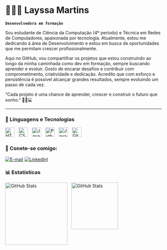 # 👩🏾‍💻 Layssa Martins

**`Desenvolvedora em formação`**

Sou estudante de Ciência da Computação (4º período) e Técnica em Redes de Computadores, apaixonada por tecnologia.
Atualmente, estou me dedicando à área de Desenvolvimento  e estou em busca de oportunidades que me permitam crescer profissionalmente.

Aqui no GitHub, vou compartilhar os projetos que estou construindo ao longo da minha caminhada como dev em formação, sempre buscando aprender e evoluir.
Gosto de encarar desafios e contribuir com comprometimento, criatividade e dedicação.
Acredito que com esforço e persistência é possível alcançar grandes resultados, sempre evoluindo um passo de cada vez.

"Cada projeto é uma chance de aprender, crescer e construir o futuro que sonho." 🚀💡💻


---

### 🤖 Linguagens e Tecnologias

<img 
    align="left" 
    alt="HTML"
    title="HTML" 
    width="30px" 
    style="padding-right: 10px;" 
    src="https://cdn.jsdelivr.net/gh/devicons/devicon@latest/icons/html5/html5-original.svg" 
/>
<img 
    align="left" 
    alt="CSS" 
    title="CSS"
    width="30px" 
    style="padding-right: 10px;" 
    src="https://cdn.jsdelivr.net/gh/devicons/devicon@latest/icons/css3/css3-original.svg" 
/>
<img 
    align="left" 
    alt="JavaScript" 
    title="JavaScript"
    width="30px" 
    style="padding-right: 10px;" 
    src="https://cdn.jsdelivr.net/gh/devicons/devicon@latest/icons/javascript/javascript-original.svg" 
/>


<img 
    align="left" 
    alt="Python" 
    title="Python"
    width="30px" 
    style="padding-right: 10px;" 
    src="https://cdn.jsdelivr.net/gh/devicons/devicon@latest/icons/python/python-original.svg" 
/>

<img 
    align="left" 
    alt="Java" 
    title="Java"
    width="30px" 
    style="padding-right: 10px;" 
    src="https://upload.wikimedia.org/wikipedia/en/3/30/Java_programming_language_logo.svg" 
/>

<img 
    align="left" 
    alt="Git" 
    title="Git"
    width="30px" 
    style="padding-right: 10px;" 
    src="https://cdn.jsdelivr.net/gh/devicons/devicon@latest/icons/git/git-original.svg" 
/>

<br/>
<br/>


### 📱 Conete-se comigo:

[![E-mail](https://img.shields.io/badge/-Email-000?style=for-the-badge&logo=microsoft-outlook&logoColor=FF00F6&color:FFF)](https://mail.google.com/mail/?view=cm&to=layssamartins12@gmail.com)
[![LinkedIn](https://img.shields.io/badge/-LinkedIn-000?style=for-the-badge&logo=linkedin&logoColor=FF00F6&color:FFF)](https://www.linkedin.com/in/layssa-evellyn-22a872345/))



### 📊 Estatísticas

<p>
  <img 
    align="left" 
    alt="GitHub Stats" 
    height="200" 
    style="padding-right: 10px;" 
    src="https://github-readme-stats.vercel.app/api?username=LayssaMartins&theme=tokyonight&locale=pt-br" 
  />

<img 
    align="left" 
    alt="GitHub Stats" 
    height="150" 
    style="padding-right: 10px;" 
    src="https://github-readme-stats.vercel.app/api/top-langs/?username=LayssaMartins&layout=compact&custom_title=Tecnologias&langs_count=9&theme=tokyonight&locale=pt-br" 
  />
</p>


